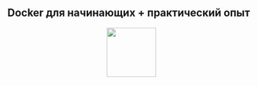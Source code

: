 ## Docker для начинающих + практический опыт

<div id="header" align="center">
  <img src="https://stepik.org/media/cache/images/courses/123300/cover_kN3qqTj/1f509b974b85e6bdf38356e73e6972ce.png" width="100"/>
</div>
